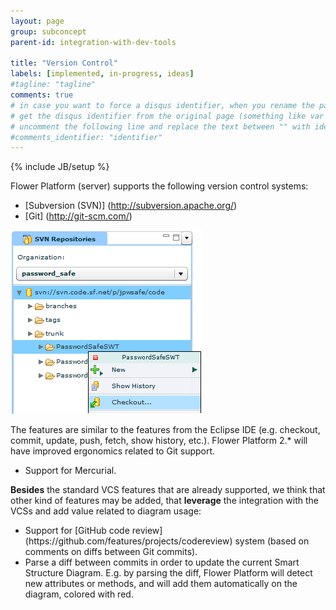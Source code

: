 ```yaml
---
layout: page
group: subconcept
parent-id: integration-with-dev-tools

title: "Version Control"
labels: [implemented, in-progress, ideas]
#tagline: "tagline"
comments: true
# in case you want to force a disqus identifier, when you rename the page
# get the disqus identifier from the original page (something like var disqus_identifier = 'ident';),
# uncomment the following line and replace the text between "" with ident
#comments_identifier: "identifier"
---
```

{% include JB/setup %}

Flower Platform (server) supports the following version control systems:

* [Subversion (SVN)] (http://subversion.apache.org/)
* [Git] (http://git-scm.com/)

<p class="text-center">
<img class="img-polaroid" src="checkout_menu_entry.png"/>
</p>

The features are similar to the features from the Eclipse IDE (e.g. checkout, commit, update, push, fetch, show history, etc.).
Flower Platform 2.* will have improved ergonomics related to Git support.

<!-- label:ideas -->
* Support for Mercurial.

<!-- label:ideas -->
<div class="alert alert-info">

<strong>Besides</strong> the standard VCS features that are already supported, we think that other kind of features may be added, that <strong>leverage</strong> the integration with the VCSs and add value related to diagram usage: 

<ul>
<li>Support for [GitHub code review] (https://github.com/features/projects/codereview) system (based on comments on diffs between Git commits).</li>
<li>Parse a diff between commits in order to update the current Smart Structure Diagram. E.g. by parsing the diff, Flower Platform will detect new attributes or methods, and will add them automatically on the diagram, colored with red.</li>
</ul>
</div>


